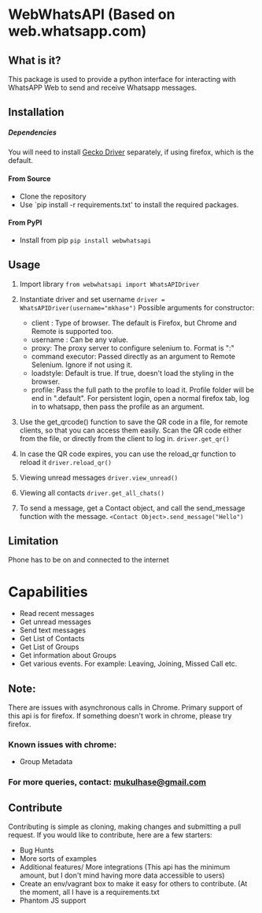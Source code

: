 
# WebWhatsAPI (Based on web.whatsapp.com)

## What is it?
This package is used to provide a python interface for interacting with WhatsAPP Web to send and receive Whatsapp messages.


## Installation

##### Dependencies
You will need to install [Gecko Driver](https://github.com/mozilla/geckodriver) separately, if using firefox, which is the default.

#### From Source
- Clone the repository
- Use `pip install -r requirements.txt' to install the required packages.

#### From PyPI
- Install from pip
`pip install webwhatsapi`

## Usage
1. Import library
` from webwhatsapi import WhatsAPIDriver `

2. Instantiate driver and set username
` driver = WhatsAPIDriver(username="mkhase") `
Possible arguments for constructor:
    - client : Type of browser. The default is Firefox, but Chrome and Remote is supported too.
    - username : Can be any value.
    - proxy: The proxy server to configure selenium to. Format is "<proxy>:<portnumber>"
    - command executor: Passed directly as an argument to Remote Selenium. Ignore if not using it.
    - loadstyle: Default is true. If true, doesn't load the styling in the browser.
	- profile: Pass the full path to the profile to load it. Profile folder will be end in ".default". For persistent login, open a normal firefox tab, log in to whatsapp, then pass the profile as an argument.


3. Use the get_qrcode() function to save the QR code in a file, for remote clients, so that you can access them easily. Scan the QR code either from the file, or directly from the client to log in.
` driver.get_qr() `

4. In case the QR code expires, you can use the reload_qr function to reload it
` driver.reload_qr() `

5. Viewing unread messages
` driver.view_unread() `

6. Viewing all contacts
` driver.get_all_chats() `

7. To send a message, get a Contact object, and call the send_message function with the message.
`<Contact Object>.send_message("Hello")`

## Limitation
Phone has to be on and connected to the internet

# Capabilities
 - Read recent messages
 - Get unread messages
 - Send text messages
 - Get List of Contacts
 - Get List of Groups
 - Get information about Groups
 - Get various events. For example: Leaving, Joining, Missed Call etc.

## Note:
There are issues with asynchronous calls in Chrome. Primary support of this api is for firefox. If something doesn't work in chrome, please try firefox.
### Known issues with chrome:
 - Group Metadata
 
### For more queries, contact: mukulhase@gmail.com


## Contribute
Contributing is simple as cloning, making changes and submitting a pull request.
If you would like to contribute, here are a few starters:
- Bug Hunts
- More sorts of examples
- Additional features/ More integrations (This api has the minimum amount, but I don't mind having more data accessible to users)
- Create an env/vagrant box to make it easy for others to contribute. (At the moment, all I have is a requirements.txt
- Phantom JS support

